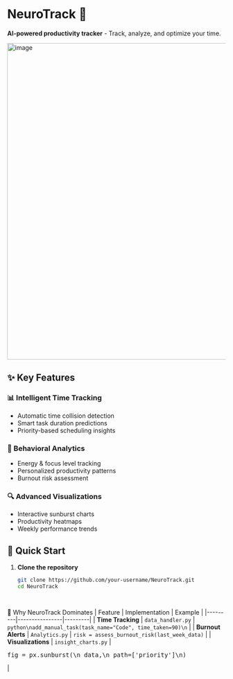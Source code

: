 # NeuroTrack 🧠
**AI-powered productivity tracker** - Track, analyze, and optimize your time.

<img width="1735" height="731" alt="image" src="https://github.com/user-attachments/assets/6dd72d0c-e4e1-4dc6-9ca2-3341086d9664" />

## ✨ Key Features

### 📊 Intelligent Time Tracking

- Automatic time collision detection
- Smart task duration predictions
- Priority-based scheduling insights

### 🧠 Behavioral Analytics
- Energy & focus level tracking
- Personalized productivity patterns
- Burnout risk assessment

### 🔍 Advanced Visualizations
- Interactive sunburst charts
- Productivity heatmaps
- Weekly performance trends

## 🚀 Quick Start

1. **Clone the repository**
   ```bash
   git clone https://github.com/your-username/NeuroTrack.git
   cd NeuroTrack
  



🌟 Why NeuroTrack Dominates
|	 Feature | Implementation | Example |
|---------|----------------|---------|
| **Time Tracking** | `data_handler.py` | ```python\nadd_manual_task(task_name="Code", time_taken=90)\n``` |
| **Burnout Alerts** | `Analytics.py` | `risk = assess_burnout_risk(last_week_data)` |
| **Visualizations** | `insight_charts.py` | <pre>fig = px.sunburst(\n    data,\n    path=['priority']\n)</pre> |

